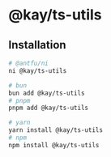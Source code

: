 # @kay/ts-utils

## Installation

```bash
# @antfu/ni
ni @kay/ts-utils

# bun
bun add @kay/ts-utils
# pnpm
pnpm add @kay/ts-utils

# yarn
yarn install @kay/ts-utils
# npm
npm install @kay/ts-utils
```
